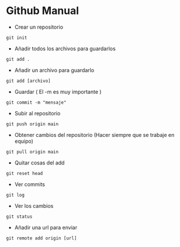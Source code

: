 # Github Manual
- Crear un repositorio
```
git init
```
- Añadir todos los archivos para guardarlos
```
git add .
```
- Añadir un archivo para guardarlo
```
git add [archivo]
```
- Guardar ( El -m es muy importante )
```
git commit -m "mensaje"
```
- Subir al repositorio
```
git push origin main
```
- Obtener cambios del repositorio (Hacer siempre que se trabaje en equipo)
```
git pull origin main
```
- Quitar cosas del add
```
git reset head
```
- Ver commits
```
git log
```
- Ver los cambios
```
git status
```
- Añadir una url para enviar
```
git remote add origin [url]
```